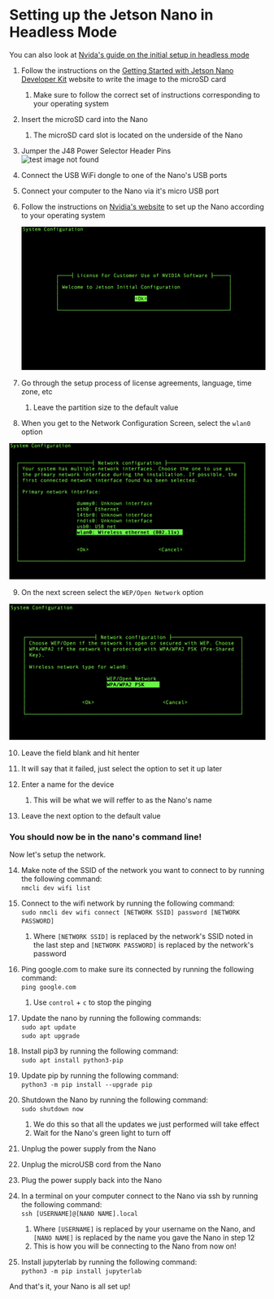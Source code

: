 <h1> Setting up the Jetson Nano in Headless Mode</h1>

You can also look at <a href="https://developer.nvidia.com/embedded/learn/get-started-jetson-nano-devkit#setup-headless">
Nvida's guide on the initial setup in headless mode</a>

1) Follow the instructions on the <a href="https://developer.nvidia.com/embedded/learn/get-started-jetson-nano-devkit#write">
Getting Started with Jetson Nano Developer Kit</a> website to write the image to the microSD card
  
    1) Make sure to follow the correct set of instructions corresponding to your operating system
  
2) Insert the microSD card into the Nano
    1) The microSD card slot is located on the underside of the Nano
  <INSERT IMAGE HERE>
  
3) Jumper the J48 Power Selector Header Pins  
  <img alt='test image not found'  src=''></img>
  
4)  Connect the USB WiFi dongle to one of the Nano's USB ports
  <INSERT IMAGE>
  
5) Connect your computer to the Nano via it's micro USB port
  <INSERT IMAGE>
  
6) Follow the instructions on <a href="https://developer.nvidia.com/embedded/learn/get-started-jetson-nano-devkit#setup-headless">Nvidia's website</a> 
to set up the Nano according to your operating system
    
    <img src='./images/welcome.png'></img>

7) Go through the setup process of license agreements, language, time zone, etc
    1) Leave the partition size to the default value

8) When you get to the Network Configuration Screen, select the `wlan0` option
  
  <img src='./images/network-config.png'></img>

9) On the next screen select the `WEP/Open Network` option

  <img src='./images/network-config-wpa.png'></img>

10) Leave the field blank and hit henter

11) It will say that it failed, just select the option to set it up later

12) Enter a name for the device
    1) This will be what we will reffer to as the Nano's name
    
13) Leave the next option to the default value

<h3>You should now be in the nano's command line!</h3>
Now let's setup the network.

14) Make note of the SSID of the network you want to connect to by running the following command:  
  `nmcli dev wifi list`
  
15) Connect to the wifi network by running the following command:  
  `sudo nmcli dev wifi connect [NETWORK SSID] password [NETWORK PASSWORD]`
    1) Where `[NETWORK SSID]` is replaced by the network's SSID noted in the last step
    and `[NETWORK PASSWORD]` is replaced by the network's password
    
16) Ping google.com to make sure its connected by running the following command:  
  `ping google.com`
      1) Use `control` +  `c` to stop the pinging

17) Update the nano by running the following commands:  
  `sudo apt update`  
  `sudo apt upgrade`

18) Install pip3 by running the following command:  
  `sudo apt install python3-pip`
  
19) Update pip by running the following command:  
  `python3 -m pip install --upgrade pip`
  
20) Shutdown the Nano by running the following command:  
  `sudo shutdown now`
    1) We do this so that all the updates we just performed will take effect
    2) Wait for the Nano's green light to turn off
    
21) Unplug the power supply from the Nano

22) Unplug the microUSB cord from the Nano

23) Plug the power supply back into the Nano

24) In a terminal on your computer connect to the Nano via ssh by running the following command:  
  `ssh [USERNAME]@[NANO NAME].local`
    1) Where `[USERNAME]` is replaced by your username on the Nano, and `[NANO NAME]` is replaced by the name you gave the Nano in step 12
    2) This is how you will be connecting to the Nano from now on!
    
25) Install jupyterlab by running the following command:  
  `python3 -m pip install jupyterlab`
  
And that's it, your Nano is all set up!
